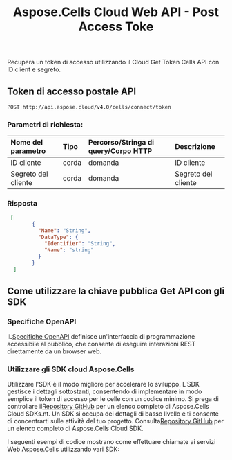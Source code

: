 ﻿---
title: Aspose.Cells Cloud Web API - Post Access Toke
second_title: Documen
ArticleTitle: Get Access Token with Client ID and Secre
linktitle: Post Access Toke
type: docs
url: /it/post-access-token/
keywords: Access Token, Aspose Cloud, API Authentication, OAuth, REST API, Excel, Office Cloud, Token Managemen
description: Recupera un token di accesso utilizzando il token di accesso cloud Cells API, che funge da servizio proxy inoltrando le richieste degli utenti al server di autenticazione cloud Aspose e restituisce il token di accesso risultante al client in modo sicuro
weight: 100
kwords: Excel, Office Cloud, REST API, Autenticazione, Gestione token, Integrazione middleware, Sicuro API, Aspose Cloud
---
Recupera un token di accesso utilizzando il Cloud Get Token Cells API con ID client e segreto.

## **Token di accesso postale API**

```
POST http://api.aspose.cloud/v4.0/cells/connect/token
```

### **Parametri di richiesta:**

| Nome del parametro| Tipo| Percorso/Stringa di query/Corpo HTTP| Descrizione|
|:- |:- |:- |:- |
| ID cliente| corda| domanda| ID cliente|
| Segreto del cliente| corda| domanda| Segreto del cliente|

### **Risposta**

```json
 [
        {
          "Name": "String",
          "DataType": {
            "Identifier": "String",
            "Name": "string"
          }
        }
  ]
```

## Come utilizzare la chiave pubblica Get API con gli SDK

### Specifiche OpenAPI

 IL[Specifiche OpenAPI](https://reference.aspose.cloud/cells/#/CellsAuthorityController/PostAccessToken) definisce un'interfaccia di programmazione accessibile al pubblico, che consente di eseguire interazioni REST direttamente da un browser web.

### Utilizzare gli SDK cloud Aspose.Cells

Utilizzare l'SDK è il modo migliore per accelerare lo sviluppo. L'SDK gestisce i dettagli sottostanti, consentendo di implementare in modo semplice il token di accesso per le celle con un codice minimo.
 Si prega di controllare il[Repository GitHub](https://github.com/aspose-cells-cloud) per un elenco completo di Aspose.Cells Cloud SDKs.nt. Un SDK si occupa dei dettagli di basso livello e ti consente di concentrarti sulle attività del tuo progetto. Consulta[Repository GitHub](https://github.com/aspose-cells-cloud) per un elenco completo di Aspose.Cells Cloud SDK.

I seguenti esempi di codice mostrano come effettuare chiamate ai servizi Web Aspose.Cells utilizzando vari SDK:
